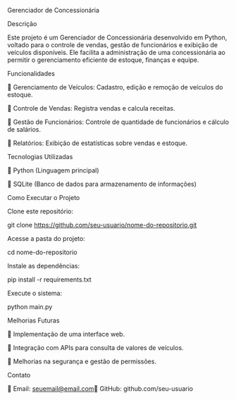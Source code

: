 Gerenciador de Concessionária




Descrição

Este projeto é um Gerenciador de Concessionária desenvolvido em Python, voltado para o controle de vendas, gestão de funcionários e exibição de veículos disponíveis. Ele facilita a administração de uma concessionária ao permitir o gerenciamento eficiente de estoque, finanças e equipe.

Funcionalidades

📌 Gerenciamento de Veículos: Cadastro, edição e remoção de veículos do estoque.

📌 Controle de Vendas: Registra vendas e calcula receitas.

📌 Gestão de Funcionários: Controle de quantidade de funcionários e cálculo de salários.

📌 Relatórios: Exibição de estatísticas sobre vendas e estoque.

Tecnologias Utilizadas

🐍 Python (Linguagem principal)

📂 SQLite (Banco de dados para armazenamento de informações)

Como Executar o Projeto

Clone este repositório:

git clone https://github.com/seu-usuario/nome-do-repositorio.git

Acesse a pasta do projeto:

cd nome-do-repositorio

Instale as dependências:

pip install -r requirements.txt

Execute o sistema:

python main.py

Melhorias Futuras

🔹 Implementação de uma interface web.

🔹 Integração com APIs para consulta de valores de veículos.

🔹 Melhorias na segurança e gestão de permissões.

Contato

📧 Email: seuemail@email.com🐙 GitHub: github.com/seu-usuario